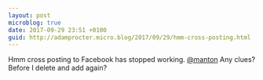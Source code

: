 ```yaml
---
layout: post
microblog: true
date: 2017-09-29 23:51 +0100
guid: http://adamprocter.micro.blog/2017/09/29/hmm-cross-posting.html
---
```

Hmm cross posting to Facebook has stopped working. [@manton](https://micro.blog/manton) Any clues? Before I delete and add again?
